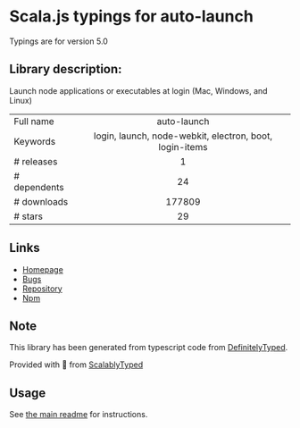 
# Scala.js typings for auto-launch

Typings are for version 5.0

## Library description:
Launch node applications or executables at login (Mac, Windows, and Linux)

|                    |                 |
| ------------------ | :-------------: |
| Full name          | auto-launch |
| Keywords           | login, launch, node-webkit, electron, boot, login-items |
| # releases         | 1 |
| # dependents       | 24 |
| # downloads        | 177809 |
| # stars            | 29 |

## Links
- [Homepage](https://github.com/4ver/node-auto-launch)
- [Bugs](https://github.com/4ver/node-auto-launch/issues)
- [Repository](https://github.com/4ver/node-auto-launch)
- [Npm](https://www.npmjs.com/package/auto-launch)
    


## Note
This library has been generated from typescript code from [DefinitelyTyped](https://definitelytyped.org).

Provided with :purple_heart: from [ScalablyTyped](https://github.com/oyvindberg/ScalablyTyped)

## Usage
See [the main readme](../../readme.md) for instructions.


